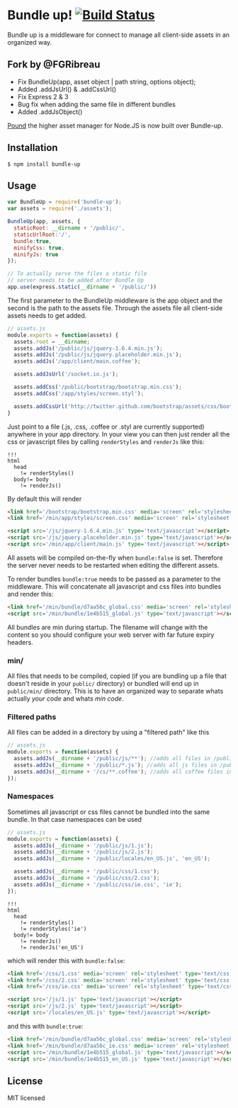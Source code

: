 Bundle up!  [![Build Status](https://secure.travis-ci.org/FGRibreau/bundle-up.png)](https://secure.travis-ci.org/FGRibreau/bundle-up)
==========

Bundle up is a middleware for connect to manage all client-side assets in an organized way.

Fork by @FGRibreau
------------------
* Fix BundleUp(app, asset object | path string, options object);
* Added .addJsUrl() & .addCssUrl()
* Fix Express 2 & 3
* Bug fix when adding the same file in different bundles
* Added .addJsObject()

[Pound](https://github.com/FGRibreau/pound) the higher asset manager for Node.JS is now built over Bundle-up.

Installation
------------

    $ npm install bundle-up

Usage
-----

``` js
var BundleUp = require('bundle-up');
var assets = require('./assets');

BundleUp(app, assets, {
  staticRoot: __dirname + '/public/',
  staticUrlRoot:'/',
  bundle:true,
  minifyCss: true,
  minifyJs: true
});

// To actually serve the files a static file
// server needs to be added after Bundle Up
app.use(express.static(__dirname + '/public/'))
```

The first parameter to the BundleUp middleware is the app object and the second is the path to the assets file. Through the assets file all client-side assets needs to get added.

``` js
// assets.js
module.exports = function(assets) {
  assets.root = __dirname;
  assets.addJs('/public/js/jquery-1.6.4.min.js');
  assets.addJs('/public/js/jquery.placeholder.min.js');
  assets.addJs('/app/client/main.coffee');

  assets.addJsUrl('/socket.io.js');

  assets.addCss('/public/bootstrap/bootstrap.min.css');
  assets.addCss('/app/styles/screen.styl');

  assets.addCssUrl('http://twitter.github.com/bootstrap/assets/css/bootstrap.css');
}
```

Just point to a file (.js, .css, .coffee or .styl are currently supported) anywhere in your app directory. In your view you can then just render all the css or javascript files by calling `renderStyles` and `renderJs` like this:

``` jade
!!!
html
  head
    != renderStyles()
  body!= body
    != renderJs()
```

By default this will render

``` html
<link href='/bootstrap/bootstrap.min.css' media='screen' rel='stylesheet' type='text/css'/>
<link href='/min/app/styles/screen.css' media='screen' rel='stylesheet' type='text/css'/>

<script src='/js/jquery-1.6.4.min.js' type='text/javascript'></script>
<script src='/js/jquery.placeholder.min.js' type='text/javascript'></script>
<script src='/min/app/client/main.js' type='text/javascript'></script>
```

All assets will be compiled on-the-fly when `bundle:false` is set. Therefore the server never
needs to be restarted when editing the different assets.

To render bundles `bundle:true` needs to be passed as a parameter to the middleware. This will concatenate all javascript and css files into bundles and render this:

``` html
<link href='/min/bundle/d7aa56c_global.css' media='screen' rel='stylesheet' type='text/css'/>
<script src='/min/bundle/1e4b515_global.js' type='text/javascript'></script>
```

All bundles are min during startup. The filename will change with the content so you should configure your web server with far future expiry headers.

### min/

All files that needs to be compiled, copied (if you are bundling up a file that doesn't reside in your `public/` directory) or bundled will end up in `public/min/` directory. This is to have an organized way to separate whats actually *your code* and whats *min code*.

### Filtered paths

All files can be added in a directory by using a "filtered path" like this

``` js
// assets.js
module.exports = function(assets) {
  assets.addJs(__dirname + '/public/js/**'); //adds all files in /public/js (subdirectories included)
  assets.addJs(__dirname + '/public/*.js'); //adds all js files in /public
  assets.addJs(__dirname + '/cs/**.coffee'); //adds all coffee files in /cs (subdirectories included)
});
```
### Namespaces

Sometimes all javascript or css files cannot be bundled into the same bundle. In that case
namespaces can be used

``` js
// assets.js
module.exports = function(assets) {
  assets.addJs(__dirname + '/public/js/1.js');
  assets.addJs(__dirname + '/public/js/2.js');
  assets.addJs(__dirname + '/public/locales/en_US.js', 'en_US');

  assets.addJs(__dirname + '/public/css/1.css');
  assets.addJs(__dirname + '/public/css/2.css');
  assets.addJs(__dirname + '/public/css/ie.css', 'ie');
});
```

``` jade
!!!
html
  head
    != renderStyles()
    != renderStyles('ie')
  body!= body
    != renderJs()
    != renderJs('en_US')
```

which will render this with `bundle:false`:

``` html
<link href='/css/1.css' media='screen' rel='stylesheet' type='text/css'/>
<link href='/css/2.css' media='screen' rel='stylesheet' type='text/css'/>
<link href='/css/ie.css' media='screen' rel='stylesheet' type='text/css'/>

<script src='/js/1.js' type='text/javascript'></script>
<script src='/js/2.js' type='text/javascript'></script>
<script src='/locales/en_US.js' type='text/javascript'></script>
```

and this with `bundle:true`:

``` html
<link href='/min/bundle/d7aa56c_global.css' media='screen' rel='stylesheet' type='text/css'/>
<link href='/min/bundle/d7aa56c_ie.css' media='screen' rel='stylesheet' type='text/css'/>
<script src='/min/bundle/1e4b515_global.js' type='text/javascript'></script>
<script src='/min/bundle/1e4b515_en_US.js' type='text/javascript'></script>
```

License
-------

MIT licensed
